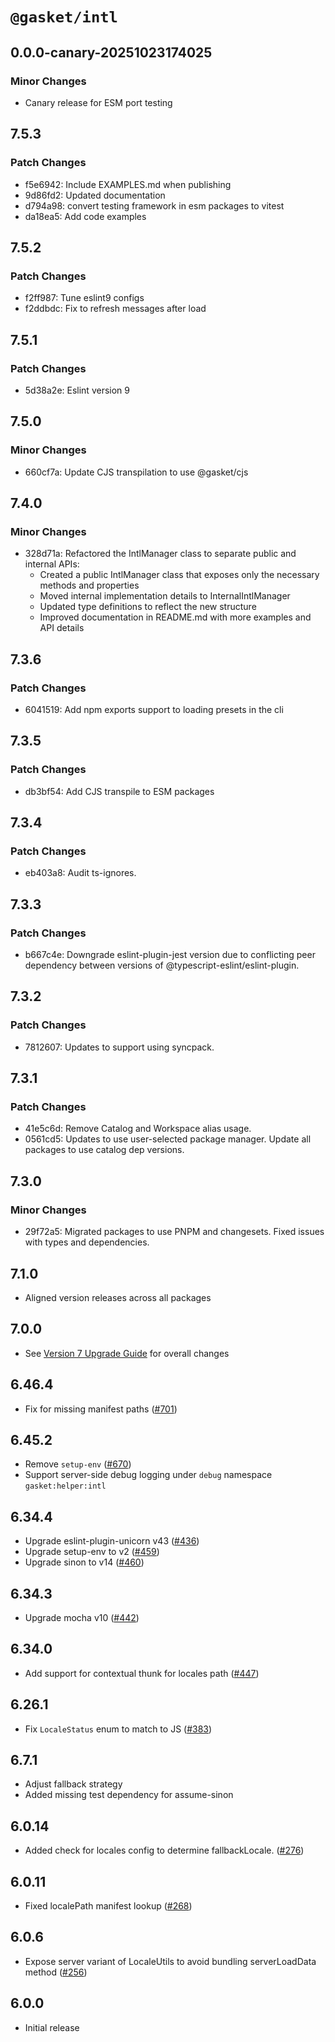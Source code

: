 # `@gasket/intl`

## 0.0.0-canary-20251023174025

### Minor Changes

- Canary release for ESM port testing

## 7.5.3

### Patch Changes

- f5e6942: Include EXAMPLES.md when publishing
- 9d86fd2: Updated documentation
- d794a98: convert testing framework in esm packages to vitest
- da18ea5: Add code examples

## 7.5.2

### Patch Changes

- f2ff987: Tune eslint9 configs
- f2ddbdc: Fix to refresh messages after load

## 7.5.1

### Patch Changes

- 5d38a2e: Eslint version 9

## 7.5.0

### Minor Changes

- 660cf7a: Update CJS transpilation to use @gasket/cjs

## 7.4.0

### Minor Changes

- 328d71a: Refactored the IntlManager class to separate public and internal APIs:
  - Created a public IntlManager class that exposes only the necessary methods and properties
  - Moved internal implementation details to InternalIntlManager
  - Updated type definitions to reflect the new structure
  - Improved documentation in README.md with more examples and API details

## 7.3.6

### Patch Changes

- 6041519: Add npm exports support to loading presets in the cli

## 7.3.5

### Patch Changes

- db3bf54: Add CJS transpile to ESM packages

## 7.3.4

### Patch Changes

- eb403a8: Audit ts-ignores.

## 7.3.3

### Patch Changes

- b667c4e: Downgrade eslint-plugin-jest version due to conflicting peer dependency between versions of @typescript-eslint/eslint-plugin.

## 7.3.2

### Patch Changes

- 7812607: Updates to support using syncpack.

## 7.3.1

### Patch Changes

- 41e5c6d: Remove Catalog and Workspace alias usage.
- 0561cd5: Updates to use user-selected package manager. Update all packages to use catalog dep versions.

## 7.3.0

### Minor Changes

- 29f72a5: Migrated packages to use PNPM and changesets. Fixed issues with types and dependencies.

## 7.1.0

- Aligned version releases across all packages

## 7.0.0

- See [Version 7 Upgrade Guide] for overall changes

## 6.46.4

- Fix for missing manifest paths ([#701])

## 6.45.2

- Remove `setup-env` ([#670])
- Support server-side debug logging under `debug` namespace `gasket:helper:intl`

## 6.34.4

- Upgrade eslint-plugin-unicorn v43 ([#436])
- Upgrade setup-env to v2 ([#459])
- Upgrade sinon to v14 ([#460])

## 6.34.3

- Upgrade mocha v10 ([#442])

## 6.34.0

- Add support for contextual thunk for locales path ([#447])

## 6.26.1

- Fix `LocaleStatus` enum to match to JS ([#383])

## 6.7.1

- Adjust fallback strategy
- Added missing test dependency for assume-sinon

## 6.0.14

- Added check for locales config to determine fallbackLocale. ([#276])

## 6.0.11

- Fixed localePath manifest lookup ([#268])

## 6.0.6

- Expose server variant of LocaleUtils to avoid bundling serverLoadData method ([#256])

## 6.0.0

- Initial release

[Version 7 Upgrade Guide]: /docs/upgrade-to-7.md
[#256]: https://github.com/godaddy/gasket/pull/256
[#268]: https://github.com/godaddy/gasket/pull/268
[#276]: https://github.com/godaddy/gasket/pull/276
[#383]: https://github.com/godaddy/gasket/pull/383
[#436]: https://github.com/godaddy/gasket/pull/436
[#447]: https://github.com/godaddy/gasket/pull/447
[#442]: https://github.com/godaddy/gasket/pull/442
[#459]: https://github.com/godaddy/gasket/pull/459
[#460]: https://github.com/godaddy/gasket/pull/460
[#670]: https://github.com/godaddy/gasket/pull/670
[#701]: https://github.com/godaddy/gasket/pull/701
